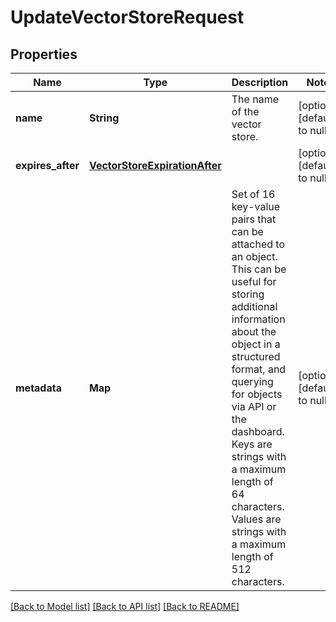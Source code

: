 # UpdateVectorStoreRequest
## Properties

| Name | Type | Description | Notes |
|------------ | ------------- | ------------- | -------------|
| **name** | **String** | The name of the vector store. | [optional] [default to null] |
| **expires\_after** | [**VectorStoreExpirationAfter**](VectorStoreExpirationAfter.md) |  | [optional] [default to null] |
| **metadata** | **Map** | Set of 16 key-value pairs that can be attached to an object. This can be useful for storing additional information about the object in a structured format, and querying for objects via API or the dashboard.   Keys are strings with a maximum length of 64 characters. Values are strings with a maximum length of 512 characters.  | [optional] [default to null] |

[[Back to Model list]](../README.md#documentation-for-models) [[Back to API list]](../README.md#documentation-for-api-endpoints) [[Back to README]](../README.md)

